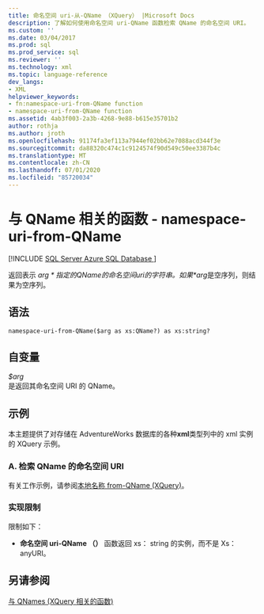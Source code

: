 ```yaml
---
title: 命名空间 uri-从-QName （XQuery） |Microsoft Docs
description: 了解如何使用命名空间 uri-QName 函数检索 QName 的命名空间 URI。
ms.custom: ''
ms.date: 03/04/2017
ms.prod: sql
ms.prod_service: sql
ms.reviewer: ''
ms.technology: xml
ms.topic: language-reference
dev_langs:
- XML
helpviewer_keywords:
- fn:namespace-uri-from-QName function
- namespace-uri-from-QName function
ms.assetid: 4ab3f003-2a3b-4268-9e88-b615e35701b2
author: rothja
ms.author: jroth
ms.openlocfilehash: 91174fa3ef113a7944ef02bb62e7088acd344f3e
ms.sourcegitcommit: da88320c474c1c9124574f90d549c50ee3387b4c
ms.translationtype: MT
ms.contentlocale: zh-CN
ms.lasthandoff: 07/01/2020
ms.locfileid: "85720034"
---
```

# <a name="functions-related-to-qnames---namespace-uri-from-qname"></a>与 QName 相关的函数 - namespace-uri-from-QName
[!INCLUDE [SQL Server Azure SQL Database ](../includes/applies-to-version/sqlserver.md)]

  返回表示 *$arg*指定的 QName 的命名空间 uri 的字符串。 如果 *$arg*是空序列，则结果为空序列。  
  
## <a name="syntax"></a>语法  
  
```  
namespace-uri-from-QName($arg as xs:QName?) as xs:string?  
```  
  
## <a name="arguments"></a>自变量  
 *$arg*  
 是返回其命名空间 URI 的 QName。  
  
## <a name="examples"></a>示例  
 本主题提供了对存储在 AdventureWorks 数据库的各种**xml**类型列中的 xml 实例的 XQuery 示例。  
  
### <a name="a-retrieve-the-namespace-uri-from-a-qname"></a>A. 检索 QName 的命名空间 URI  
 有关工作示例，请参阅[本地名称 from-QName &#40;XQuery&#41;](../xquery/functions-related-to-qnames-local-name-from-qname.md)。  
  
### <a name="implementation-limitations"></a>实现限制  
 限制如下：  
  
-   **命名空间 uri-QName （）** 函数返回 xs： string 的实例，而不是 Xs： anyURI。  
  
## <a name="see-also"></a>另请参阅  
 [与 QNames &#40;XQuery 相关的函数&#41;](https://msdn.microsoft.com/library/7e07eb26-f551-4b63-ab77-861684faff71)  
  
  
